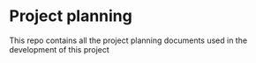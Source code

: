 # Project planning
This repo contains all the project planning documents used in the development of this project 
